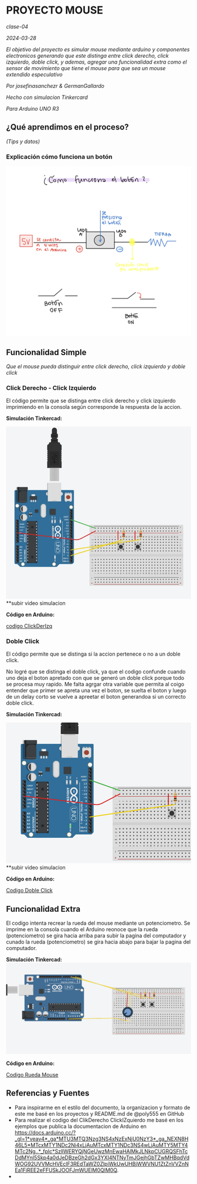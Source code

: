 # PROYECTO MOUSE
_clase-04_

_2024-03-28_

_El objetivo del proyecto es simular mouse mediante arduino y componentes electronicos generando que este distinga entre click derecho, click izquierdo, doble click, y ademas, agregar una funcionalidad extra como el sensor de movimiento que tiene el mouse para que sea un mouse extendido especulativo_

_Por josefinasanchezr & GermanGallardo_

_Hecho con simulacion Tinkercard_

_Para Arduino UNO R3_

## ¿Qué aprendimos en el proceso?
_(Tips y datos)_

### Explicación cómo funciona un botón
![boton](./01.jpg)


## Funcionalidad Simple
_Que el mouse pueda distinguir entre click derecho, click izquierdo y doble click_

### Click Derecho - Click Izquierdo
El código permite que se distinga entre click derecho y click izquierdo imprimiendo en la consola según corresponde la respuesta de la accion.

**Simulación Tinkercad:**

![simulación01](ClickDerIzq.jpg)
**subir video simulacion

**Código en Arduino:**

[codigo ClickDerIzq](./codigoClickDerIzq/codigoClickDerIzq.ino)

### Doble Click
El código permite que se distinga si la accion pertenece o no a un doble click.

No logré que se distinga el doble click, ya que el codigo confunde cuando uno deja el boton apretado con que se generó un doble click porque todo se procesa muy rapido. Me falta agrgar otra variable que permita al coigo entender que primer se apreta una vez el boton, se suelta el boton y luego de un delay corto se vuelve a apreetar el boton generandoa si un correcto doble click.

**Simulación Tinkercad:**

![simulación02](dobleClick.jpg)
**subir video simulacion

**Código en Arduino:**

[Codigo Doble Click](./codigoDobleClick/codigoDobleClick.ino)

## Funcionalidad Extra
El codigo intenta recrear la rueda del mouse mediante un potenciometro. Se imprime en la consola cuando el Arduino reonoce que la rueda (potenciometro) se gira hacia arriba para subir la pagina del computador y cunado la rueda (potenciometro) se gira hacia abajo para bajar la pagina del computador.

**Simulación Tinkercad:**
![Potenciometro](./Potenciometro.jpg)

**Código en Arduino:**

[Codigo Rueda Mouse](./potenciometro/potenciometro.ino)

## Referencias y Fuentes

* Para inspirarme en el estilo del documento, la organizacion y formato de este me basé en los proyectos y README.md de @poly555 en GitHub
* Para realizar el codigo del ClikDerecho ClickIZquierdo me basé en los ejemplos que publica la documentacion de Arduino en https://docs.arduino.cc/?_gl=1*veav4*_ga*MTU3MTQ3Nzg3NS4xNzExNjU0NzY3*_ga_NEXN8H46L5*MTcxMTY1NDc2Ni4xLjAuMTcxMTY1NDc3NS4wLjAuMTY5MTY4MTc2Ng..*_fplc*SzllWERYQjNGeUwzMnEwaHAlMkJLNkpCUGRQSFhTcDdMYnI5Skp4a0dJeDBzeGh2dGx3YXI4NTNyTmJGejhGbTZwMHBqdVdWOG92UVVMcHVEclF3REdTaWZ0ZlpjWkUwUHBjWWVNU1ZtZnVVZnNEa1FjREE2eFFUSkJOOFJmWUElM0QlM0Q.
* 
